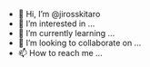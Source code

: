 - 👋 Hi, I’m @jirosskitaro
- 👀 I’m interested in ...
- 🌱 I’m currently learning ...
- 💞️ I’m looking to collaborate on ...
- 📫 How to reach me ...

<!---
Ayoubsaytama/Ayoubsaytama is a ✨ special ✨ repository because its `README.md` (this file) appears on your GitHub profile.
You can click the Preview link to take a look at your changes.
--->
